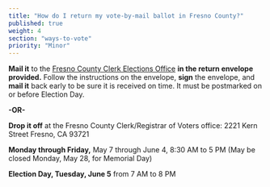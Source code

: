 ```yaml
---
title: "How do I return my vote-by-mail ballot in Fresno County?"
published: true
weight: 4
section: "ways-to-vote"
priority: "Minor"
---
```

**Mail it** to the [Fresno County Clerk Elections Office](#section-election-office-contact) **in the return envelope provided.** Follow the instructions on the envelope, **sign** the envelope, and **mail it** back early to be sure it is received on time. It must be postmarked on or before Election Day.  

  **-OR-**  

**Drop it off** at the Fresno County Clerk/Registrar of Voters office: 2221 Kern Street Fresno, CA 93721   

**Monday through Friday,** May 7 through June 4, 8:30 AM to 5 PM (May be closed Monday, May 28, for Memorial Day)  

**Election Day, Tuesday, June 5** from 7 AM to 8 PM